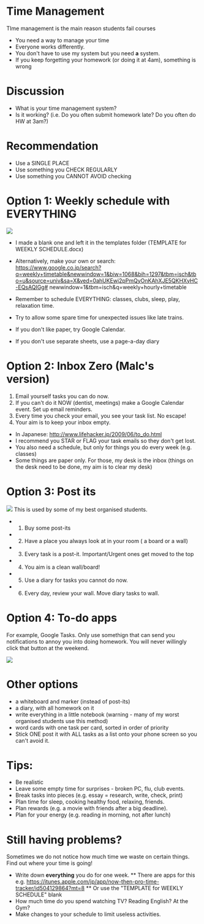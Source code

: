# Time Management 
TIme management is the main reason students fail courses
* You need a way to manage your time
* Everyone works differently. 
* You don't have to use my system but you need __a__ system.
* If you keep forgetting your homework (or doing it at 4am), something is wrong

# Discussion
* What is your time management system?
* Is it working? (i.e. Do you often submit homework late? Do you often do HW at 3am?)

# Recommendation
* Use a SINGLE PLACE 
* Use something you CHECK REGULARLY 
* Use something you CANNOT AVOID checking

# Option 1: Weekly schedule with EVERYTHING
<a href="https://openclipart.org/detail/33829/calendrier-semaine-weekly-calendar"><img src="https://openclipart.org/download/33829/agenda%20ouvert.svg" /></a>
* I made a blank one and left it in the templates folder (TEMPLATE for WEEKLY SCHEDULE.docx)
* Alternatively, make your own or search: https://www.google.co.jp/search?q=weekly+timetable&newwindow=1&biw=1068&bih=1297&tbm=isch&tbo=u&source=univ&sa=X&ved=0ahUKEwj2pPmQyOnKAhXJE5QKHXyHC-EQsAQIGg# newwindow=1&tbm=isch&q=weekly+hourly+timetable

* Remember to schedule EVERYTHING: classes, clubs, sleep, play, relaxation time.
* Try to allow some spare time for unexpected issues like late trains.
* If you don't like paper, try Google Calendar.
* If you don't use separate sheets, use a page-a-day diary

# Option 2: Inbox Zero (Malc's version)
1) Email yourself tasks you can do now.
2) If you can't do it NOW (dentist, meetings) make a Google Calendar event. Set up email reminders.
3) Every time you check your email, you see your task list. No escape!
4) Your aim is to keep your inbox empty.

* In Japanese: http://www.lifehacker.jp/2009/06/to_do.html
* I recommend you STAR or FLAG your task emails so they don't get lost.
* You also need a schedule, but only for things you do every week (e.g. classes)
* Some things are paper only. For those, my desk is the inbox (things on the desk need to be done, my aim is to clear my desk)

# Option 3: Post its
<a href="https://openclipart.org/detail/103699/post-it"><img src="https://openclipart.org/download/103699/1294245466.svg" /></a>
This is used by some of my best organised students.
* 1) Buy some post-its
* 2) Have a place you always look at in your room ( a board or a wall)
* 3) Every task is a post-it. Important/Urgent ones get moved to the top
* 4) You aim is a clean wall/board!
* 5) Use a diary for tasks you cannot do now.
* 6) Every day, review your wall. Move diary tasks to wall.

# Option 4: To-do apps
For example, Google Tasks. 
Only use somethign that can send you notifications to annoy you into doing homework. You will never willingly click that button at the weekend. 

<a href="https://openclipart.org/detail/29202/phone-outline"><img src="https://openclipart.org/download/29202/lmproulx-Iphone.svg" /></a>

# Other options
* a whiteboard and marker (instead of post-its)
* a diary, with all homework on it
* write everything in a little notebook (warning - many of my worst organised students use this method)
* word cards with one task per card, sorted in order of priority
* Stick ONE post it with ALL tasks as a list onto your phone screen so you can't avoid it.

# Tips:
* Be realistic
* Leave some empty time for surprises - broken PC, flu, club events.
* Break tasks into pieces (e.g. essay = research, write, check, print)
* Plan time for sleep, cooking healthy food, relaxing, friends.
* Plan rewards (e.g. a movie with friends after a big deadline).
* Plan for your energy (e.g. reading in morning, not after lunch)

# Still having problems?
Sometimes we do not notice how much time we waste on certain things. Find out where your time is going!
* Write down __everything__ you do for one week.
** There are apps for this e.g. https://itunes.apple.com/jp/app/now-then-pro-time-tracker/id504129864?mt=8
** Or use the "TEMPLATE for WEEKLY SCHEDULE" blank
* How much time do you spend watching TV? Reading English? At the Gym?
* Make changes to your schedule to limit useless activities.
